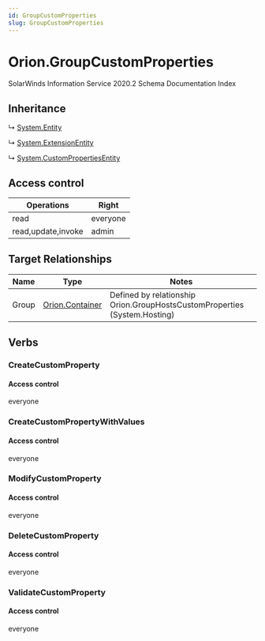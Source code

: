 ```yaml
---
id: GroupCustomProperties
slug: GroupCustomProperties
---
```


# Orion.GroupCustomProperties

SolarWinds Information Service 2020.2 Schema Documentation Index

## Inheritance

↳ [System.Entity](./../System/Entity)

↳ [System.ExtensionEntity](./../System/ExtensionEntity)

↳ [System.CustomPropertiesEntity](./../System/CustomPropertiesEntity)

## Access control

| Operations | Right |
| ------ | ------ |
| read | everyone |
| read,update,invoke | admin |

## Target Relationships

| Name | Type | Notes |
| ------ | ------ | ------ |
| Group | [Orion.Container](./../Orion/Container) | Defined by relationship Orion.GroupHostsCustomProperties (System.Hosting) |

## Verbs

### CreateCustomProperty

#### Access control

everyone

### CreateCustomPropertyWithValues

#### Access control

everyone

### ModifyCustomProperty

#### Access control

everyone

### DeleteCustomProperty

#### Access control

everyone

### ValidateCustomProperty

#### Access control

everyone

